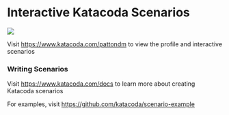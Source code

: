 # Interactive Katacoda Scenarios

[![](http://shields.katacoda.com/katacoda/pattondm/count.svg)](https://www.katacoda.com/pattondm "Get your profile on Katacoda.com")

Visit https://www.katacoda.com/pattondm to view the profile and interactive scenarios

### Writing Scenarios
Visit https://www.katacoda.com/docs to learn more about creating Katacoda scenarios

For examples, visit https://github.com/katacoda/scenario-example

